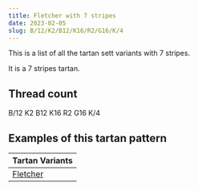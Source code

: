 ```yaml
---
title: Fletcher with 7 stripes
date: 2023-02-05
slug: B/12/K2/B12/K16/R2/G16/K/4
---
```

This is a list of all the tartan sett variants with 7 stripes.

It is a 7 stripes tartan.


## Thread count
B/12 K2 B12 K16 R2 G16 K/4

## Examples of this tartan pattern

| Tartan Variants |
|---------------|
| [Fletcher](/variants/b/12/k2/b12/k16/r2/g16/k/4-b304080-g008000-k000000-rc00000)||
